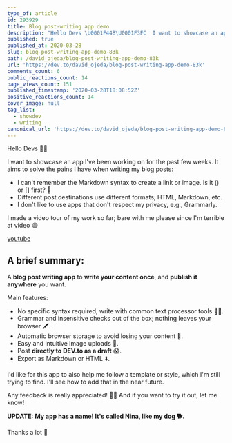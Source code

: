 ```yaml
---
type_of: article
id: 293929
title: Blog post-writing app demo
description: "Hello Devs \U0001F44B\U0001F3FC  I want to showcase an app I've been working on for the past few weeks. It aims to solv..."
published: true
published_at: 2020-03-28
slug: blog-post-writing-app-demo-83k
path: /david_ojeda/blog-post-writing-app-demo-83k
url: 'https://dev.to/david_ojeda/blog-post-writing-app-demo-83k'
comments_count: 6
public_reactions_count: 14
page_views_count: 151
published_timestamp: '2020-03-28T18:08:52Z'
positive_reactions_count: 14
cover_image: null
tag_list:
  - showdev
  - writing
canonical_url: 'https://dev.to/david_ojeda/blog-post-writing-app-demo-83k'
---
```


Hello Devs 👋🏼

I want to showcase an app I've been working on for the past few weeks. It aims to solve the pains I have when writing my blog posts:

- I can't remember the Markdown syntax to create a link or image. Is it () or [] first? 🤔
- Different post destinations use different formats; HTML, Markdown, etc.
- I don't like to use apps that don't respect my privacy, e.g., Grammarly.

I made a video tour of my work so far; bare with me please since I'm terrible at video 😅

[youtube](NICjX4w85jg)

## A brief summary:

A **blog post writing app** to **write your content once**, and **publish it anywhere** you want.

Main features:
 - No specific syntax required, write with common text processor tools 👌🏼.
 - Grammar and insensitive checks out of the box; nothing leaves your browser 🖍.
 - Automatic browser storage to avoid losing your content 🔄.
 - Easy and intuitive image uploads 🌠.
 - Post **directly to DEV.to as a draft** 😱.
 - Export as Markdown or HTML ⬇️.

I'd like for this app to also help me follow a template or style, which I'm still trying to find. I'll see how to add that in the near future.

Any feedback is really appreciated! 🙏🏼 And if you want to try it out, let me know! 

**UPDATE: My app has a name! It's called Nina, like my dog 🐕.**

Thanks a lot 💙

